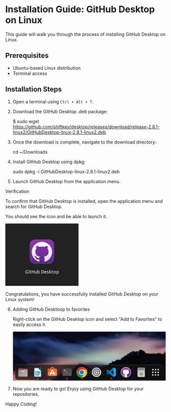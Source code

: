 # Installation Guide: GitHub Desktop on Linux

This guide will walk you through the process of installing GitHub Desktop on Linux.

## Prerequisites

- Ubuntu-based Linux distribution
- Terminal access

## Installation Steps

1. Open a terminal using `Ctrl + Alt + T`.

2. Download the GitHub Desktop .deb package:

   $ sudo wget https://github.com/shiftkey/desktop/releases/download/release-2.8.1-linux2/GitHubDesktop-linux-2.8.1-linux2.deb

3. Once the download is complete, navigate to the download directory:

    cd ~/Downloads

4. Install GitHub Desktop using dpkg:

    sudo dpkg -i GitHubDesktop-linux-2.8.1-linux2.deb

5. Launch GitHub Desktop from the application menu.

Verification

To confirm that GitHub Desktop is installed, open the application menu and search for GitHub Desktop. 

You should see the icon and be able to launch it.


![Alt text](image.png)


Congratulations, you have successfully installed GitHub Desktop on your Linux system!

6. Adding GitHub Desktoop to favorites

    Right-click on the GitHub Desktop icon and select "Add to Favorites" to easily access it.

    ![Alt text](image-1.png)

7. Now you are ready to go! Enjoy using GitHub Desktop for your repositories.

Happy Coding!

